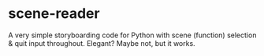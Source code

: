 # scene-reader
A very simple storyboarding code for Python with scene (function) selection &amp; quit input throughout. Elegant? Maybe not, but it works.
